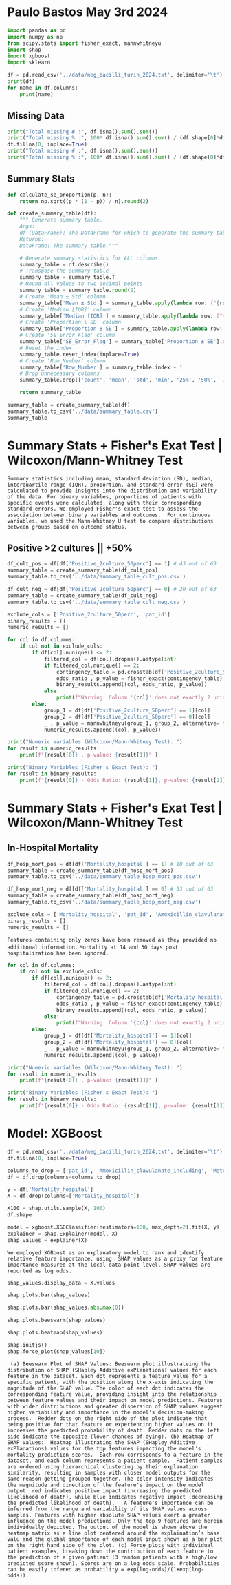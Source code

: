 # Paulo Bastos   May 3rd 2024 

```python
import pandas as pd
import numpy as np
from scipy.stats import fisher_exact, mannwhitneyu
import shap
import xgboost
import sklearn
````


```python
df = pd.read_csv('../data/neg_bacilli_turin_2024.txt', delimiter='\t')
print(df)
for name in df.columns:
    print(name)
````


## Missing Data

```python
print("Total missing # :", df.isna().sum().sum())
print("Total missing % :", 100* df.isna().sum().sum() / (df.shape[0]*df.shape[1]) )
df.fillna(0, inplace=True)
print("Total missing # :", df.isna().sum().sum())
print("Total missing % :", 100* df.isna().sum().sum() / (df.shape[0]*df.shape[1]) )
````

## Summary Stats

```python
def calculate_se_proportion(p, n):
    return np.sqrt((p * (1 - p)) / n).round(2)
````


```python
def create_summary_table(df):
    """ Generate summary table.
    Args:
    df (DataFrame): The DataFrame for which to generate the summary table.
    Returns:
    DataFrame: The summary table."""

    # Generate summary statistics for ALL columns
    summary_table = df.describe()
    # Transpose the summary table
    summary_table = summary_table.T
    # Round all values to two decimal points
    summary_table = summary_table.round(2)
    # Create 'Mean ± Std' column
    summary_table['Mean ± Std'] = summary_table.apply(lambda row: f"{row['mean']} ± {row['std']}", axis=1)
    # Create 'Median [IQR]' column
    summary_table['Median [IQR]'] = summary_table.apply(lambda row: f"{row['50%']} [{row['25%']}-{row['75%']}]", axis=1)
    # Create 'Proportion ± SE' column
    summary_table['Proportion ± SE'] = summary_table.apply(lambda row: f"{row['mean']} ± {calculate_se_proportion(row['mean'], row['count'])}", axis=1)
    # Create 'SE_Error_Flag' column
    summary_table['SE_Error_Flag'] = summary_table['Proportion ± SE'].apply(lambda row: 1 if 'nan' in str(row) else 0)
    # Reset the index
    summary_table.reset_index(inplace=True)
    # Create 'Row_Number' column
    summary_table['Row_Number'] = summary_table.index + 1
    # Drop unnecessary columns
    summary_table.drop(['count', 'mean', 'std', 'min', '25%', '50%', '75%', 'max'], axis=1, inplace=True)

    return summary_table
````



```python
summary_table = create_summary_table(df)
summary_table.to_csv('../data/summary_table.csv')
summary_table
````



# Summary Stats + Fisher's Exat Test | Wilcoxon/Mann-Whitney Test



`
Summary statistics including mean, standard deviation (SD), median, interquartile range (IQR), proportion, and standard error (SE) were calculated to provide insights into the distribution and variability of the data.
For binary variables, proportions of patients with specific events were calculated, along with their corresponding standard errors. We employed Fisher's exact test to assess the association between binary variables and outcomes. 
For continuous variables, we used the Mann-Whitney U test to compare distributions between groups based on outcome status.
`

## Positive >2 cultures  || +50%

```python
df_cult_pos = df[df['Positive_2culture_50perc'] == 1] # 43 out of 63
summary_table = create_summary_table(df_cult_pos)
summary_table.to_csv('../data/summary_table_cult_pos.csv')
````



```python
df_cult_neg = df[df['Positive_2culture_50perc'] == 0] # 20 out of 63
summary_table = create_summary_table(df_cult_neg)
summary_table.to_csv('../data/summary_table_cult_neg.csv')
````




```python
exclude_cols = ['Positive_2culture_50perc', 'pat_id']
binary_results = []
numeric_results = []
````




```python
for col in df.columns:
    if col not in exclude_cols:
        if df[col].nunique() <= 2:
            filtered_col = df[col].dropna().astype(int)
            if filtered_col.nunique() == 2:
                contingency_table = pd.crosstab(df['Positive_2culture_50perc'], filtered_col)
                odds_ratio , p_value = fisher_exact(contingency_table)
                binary_results.append((col, odds_ratio, p_value))
            else:
                print(f"Warning: Colunm '{col}' does not exactly 2 unique values. Dropping it..." )
        else:
            group_1 = df[df['Positive_2culture_50perc'] == 1][col]
            group_2 = df[df['Positive_2culture_50perc'] == 0][col]
            _ , p_value = mannwhitneyu(group_1, group_2, alternative='two-sided')
            numeric_results.append((col, p_value))
````



```python
print("Numeric Variables (Wilcoxon/Mann-Whitney Test): ")
for result in numeric_results:
    print(f"{result[0]} , p-value: {result[1]}" )
````



```python
print("Binary Variables (Fisher's Exact Test): ")
for result in binary_results:
    print(f"{result[0]} - Odds Ratio: {result[1]}, p-value: {result[2]}" )
````


# Summary Stats + Fisher's Exat Test | Wilcoxon/Mann-Whitney Test


## In-Hospital Mortality


```python
df_hosp_mort_pos = df[df['Mortality_hospital'] == 1] # 10 out of 63
summary_table = create_summary_table(df_hosp_mort_pos)
summary_table.to_csv('../data/summary_table_hosp_mort_pos.csv')
````


```python
df_hosp_mort_neg = df[df['Mortality_hospital'] == 0] # 53 out of 63
summary_table = create_summary_table(df_hosp_mort_neg)
summary_table.to_csv('../data/summary_table_hosp_mort_neg.csv')
````

```python
exclude_cols = ['Mortality_hospital', 'pat_id', 'Amoxicillin_clavulanate_including', 'Metronidazole_including', 'Mortality_30_days', 'Mortality_14_days']
binary_results = []
numeric_results = []
````

`
Features containing only zeros have been removed as they provided no addiitonal information.
`
`
Mortality at 14 and 30 days post hospitalization has been ignored.
`



```python
for col in df.columns:
    if col not in exclude_cols:
        if df[col].nunique() <= 2:
            filtered_col = df[col].dropna().astype(int)
            if filtered_col.nunique() == 2:
                contingency_table = pd.crosstab(df['Mortality_hospital'], filtered_col)
                odds_ratio , p_value = fisher_exact(contingency_table)
                binary_results.append((col, odds_ratio, p_value))
            else:
                print(f"Warning: Colunm '{col}' does not exactly 2 unique values. Dropping it..." )
        else:
            group_1 = df[df['Mortality_hospital'] == 1][col]
            group_2 = df[df['Mortality_hospital'] == 0][col]
            _ , p_value = mannwhitneyu(group_1, group_2, alternative='two-sided')
            numeric_results.append((col, p_value))
````


```python
print("Numeric Variables (Wilcoxon/Mann-Whitney Test): ")
for result in numeric_results:
    print(f"{result[0]} , p-value: {result[1]}" )
````



```python
print("Binary Variables (Fisher's Exact Test): ")
for result in binary_results:
    print(f"{result[0]} - Odds Ratio: {result[1]}, p-value: {result[2]}" )
````


# Model: XGBoost

```python
df = pd.read_csv('../data/neg_bacilli_turin_2024.txt', delimiter='\t')
df.fillna(0, inplace=True)
````


```python
columns_to_drop = ['pat_id', 'Amoxicillin_clavulanate_including', 'Metronidazole_including', 'Mortality_30_days', 'Mortality_14_days']
df = df.drop(columns=columns_to_drop)
````


```python
y = df['Mortality_hospital']
X = df.drop(columns=['Mortality_hospital'])
````


```python
X100 = shap.utils.sample(X, 100)
df.shape
````


```python
model = xgboost.XGBClassifier(nestimators=100, max_depth=2).fit(X, y)
explainer = shap.Explainer(model, X)
shap_values = explainer(X)
````


`
We employed XGBoost as an explanatory model to rank and identify relative feature importance, using  SHAP values as a proxy for feature importance measured at the local data point level. SHAP values are reported as log odds.
`

```python
shap_values.display_data = X.values
````


```python
shap.plots.bar(shap_values)
````

```python
shap.plots.bar(shap_values.abs.max(0))
````

```python
shap.plots.beeswarm(shap_values)
````

```python
shap.plots.heatmap(shap_values)
````

```python
shap.initjs()
shap.force_plot(shap_values[10])
````


` 
(a) Beeswarm Plot of SHAP Values: Beeswarm plot illustrateing the distribution of SHAP (SHapley Additive exPlanations) values for each feature in the dataset. Each dot represents a feature value for a specific patient, with the position along the x-axis indicating the magnitude of the SHAP value. The color of each dot indicates the corresponding feature value, providing insight into the relationship between feature values and their impact on model predictions. Features with wider distributions and greater dispersion of SHAP values suggest higher variability and importance in the model's decision-making process. 
Redder dots on the right side of the plot indicate that being positive for that feature or experiencing higher values on it increases the predicted probability of death. Redder dots on the left side indicate the opposite (lower chances of dying).
(b) Heatmap of SHAP Values:  Heatmap illustrating the SHAP (SHapley Additive exPlanations) values for the top features impacting the model's mortality prediction scores.  Each row corresponds to a feature in the dataset, and each column represents a patient sample. 
Patient samples are ordered using hierarchical clustering by their explanation similarity, resulting in samples with closer model outputs for the same reason getting grouped together.
The color intensity indicates the magnitude and direction of the feature's impact on the model output: red indicates positive impact (increasing the predicted likelihood of death), while blue indicates negative impact (decreasing the predicted likelihood of death).  
A feature's importance can be inferred from the range and variability of its SHAP values across samples.
Features with higher absolute SHAP values exert a greater influence on the model predictions. Only the top 9 features are herein individually depicted.
The output of the model is shown above the heatmap matrix as a line plot centered around the explaination’s base valu and the global importance of each model input shown as a bar plot on the right hand side of the plot.
(c) Force plots with individual patient examples, breaking down the contribution of each feature to the prediction of a given patient (3 random patients with a high/low predicted score shown). Scores are on a log odds scale. Probabilities can be easily infered as probability = exp(log-odds)/(1+exp(log-odds)).
`

